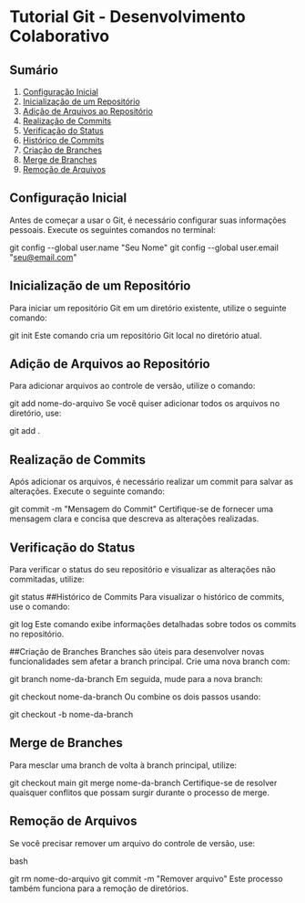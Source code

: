 # Tutorial Git - Desenvolvimento Colaborativo

## Sumário

1. [Configuração Inicial](#1-configuração-inicial)
2. [Inicialização de um Repositório](#2-inicialização-de-um-repositório)
3. [Adição de Arquivos ao Repositório](#3-adição-de-arquivos-ao-repositório)
4. [Realização de Commits](#4-realização-de-commits)
5. [Verificação do Status](#5-verificação-do-status)
6. [Histórico de Commits](#6-histórico-de-commits)
7. [Criação de Branches](#7-criação-de-branches)
8. [Merge de Branches](#8-merge-de-branches)
9. [Remoção de Arquivos](#9-remoção-de-arquivos)


## Configuração Inicial

Antes de começar a usar o Git, é necessário configurar suas informações pessoais. Execute os seguintes comandos no terminal:


git config --global user.name "Seu Nome"
git config --global user.email "seu@email.com"

## Inicialização de um Repositório
Para iniciar um repositório Git em um diretório existente, utilize o seguinte comando:



git init
Este comando cria um repositório Git local no diretório atual.

## Adição de Arquivos ao Repositório
Para adicionar arquivos ao controle de versão, utilize o comando:



git add nome-do-arquivo
Se você quiser adicionar todos os arquivos no diretório, use:



git add .
## Realização de Commits
Após adicionar os arquivos, é necessário realizar um commit para salvar as alterações. Execute o seguinte comando:


git commit -m "Mensagem do Commit"
Certifique-se de fornecer uma mensagem clara e concisa que descreva as alterações realizadas.

## Verificação do Status
Para verificar o status do seu repositório e visualizar as alterações não commitadas, utilize:

git status
##Histórico de Commits
Para visualizar o histórico de commits, use o comando:


git log
Este comando exibe informações detalhadas sobre todos os commits no repositório.

##Criação de Branches
Branches são úteis para desenvolver novas funcionalidades sem afetar a branch principal. Crie uma nova branch com:


git branch nome-da-branch
Em seguida, mude para a nova branch:


git checkout nome-da-branch
Ou combine os dois passos usando:


git checkout -b nome-da-branch
## Merge de Branches
Para mesclar uma branch de volta à branch principal, utilize:


git checkout main
git merge nome-da-branch
Certifique-se de resolver quaisquer conflitos que possam surgir durante o processo de merge.

## Remoção de Arquivos
Se você precisar remover um arquivo do controle de versão, use:

bash

git rm nome-do-arquivo
git commit -m "Remover arquivo"
Este processo também funciona para a remoção de diretórios.
